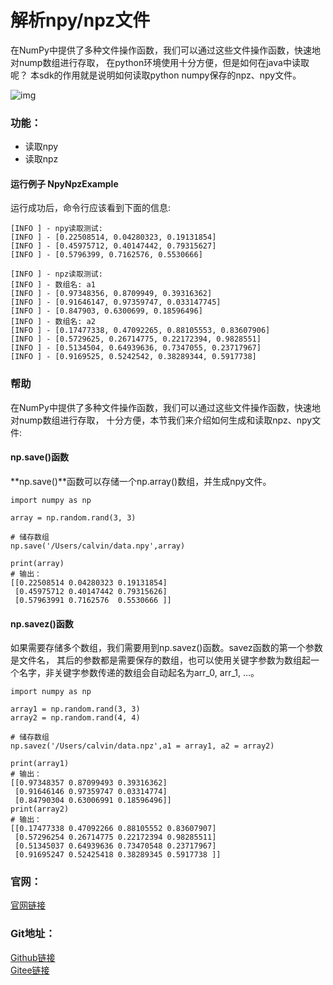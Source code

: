 # 解析npy/npz文件
在NumPy中提供了多种文件操作函数，我们可以通过这些文件操作函数，快速地对nump数组进行存取，
在python环境使用十分方便，但是如何在java中读取呢？
本sdk的作用就是说明如何读取python numpy保存的npz、npy文件。

![img](https://aias-home.oss-cn-beijing.aliyuncs.com/AIAS/nlp_sdks/numpy.png)

### 功能：
- 读取npy
- 读取npz

#### 运行例子 NpyNpzExample 
运行成功后，命令行应该看到下面的信息:
```text
[INFO ] - npy读取测试: 
[INFO ] - [0.22508514, 0.04280323, 0.19131854]
[INFO ] - [0.45975712, 0.40147442, 0.79315627]
[INFO ] - [0.5796399, 0.7162576, 0.5530666]

[INFO ] - npz读取测试: 
[INFO ] - 数组名: a1
[INFO ] - [0.97348356, 0.8709949, 0.39316362]
[INFO ] - [0.91646147, 0.97359747, 0.033147745]
[INFO ] - [0.847903, 0.6300699, 0.18596496]
[INFO ] - 数组名: a2
[INFO ] - [0.17477338, 0.47092265, 0.88105553, 0.83607906]
[INFO ] - [0.5729625, 0.26714775, 0.22172394, 0.9828551]
[INFO ] - [0.5134504, 0.64939636, 0.7347055, 0.23717967]
[INFO ] - [0.9169525, 0.5242542, 0.38289344, 0.5917738]

 ```

### 帮助
在NumPy中提供了多种文件操作函数，我们可以通过这些文件操作函数，快速地对nump数组进行存取，
十分方便，本节我们来介绍如何生成和读取npz、npy文件:

#### np.save()函数
**np.save()**函数可以存储一个np.array()数组，并生成npy文件。

```text
import numpy as np

array = np.random.rand(3, 3)

# 储存数组
np.save('/Users/calvin/data.npy',array)

print(array)
# 输出：
[[0.22508514 0.04280323 0.19131854]
 [0.45975712 0.40147442 0.79315626]
 [0.57963991 0.7162576  0.5530666 ]]
 ```
 
#### np.savez()函数 
如果需要存储多个数组，我们需要用到np.savez()函数。savez函数的第一个参数是文件名，
其后的参数都是需要保存的数组，也可以使用关键字参数为数组起一个名字，非关键字参数传递的数组会自动起名为arr_0, arr_1, …。 

```text
import numpy as np

array1 = np.random.rand(3, 3)
array2 = np.random.rand(4, 4)

# 储存数组
np.savez('/Users/calvin/data.npz',a1 = array1, a2 = array2)

print(array1)
# 输出：
[[0.97348357 0.87099493 0.39316362]
 [0.91646146 0.97359747 0.03314774]
 [0.84790304 0.63006991 0.18596496]]
print(array2)
# 输出：
[[0.17477338 0.47092266 0.88105552 0.83607907]
 [0.57296254 0.26714775 0.22172394 0.98285511]
 [0.51345037 0.64939636 0.73470548 0.23717967]
 [0.91695247 0.52425418 0.38289345 0.5917738 ]]
 ```
 
 ### 官网：
 [官网链接](http://www.aias.top/)
 
 ### Git地址：   
 [Github链接](https://github.com/mymagicpower/AIAS)    
 [Gitee链接](https://gitee.com/mymagicpower/AIAS)   
